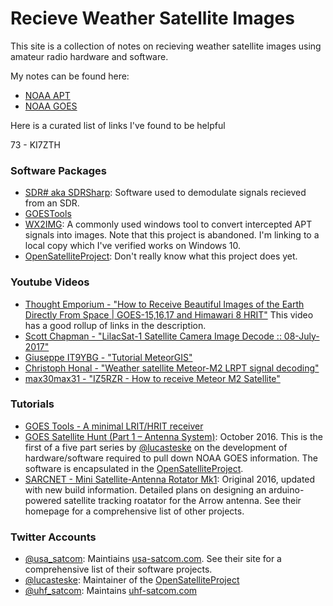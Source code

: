 # Recieve Weather Satellite Images

This site is a collection of notes on recieving weather satellite images using amateur radio hardware and software.

My notes can be found here:

- [NOAA APT](noaa-apt.md)
- [NOAA GOES](noaa-goes.md)

Here is a curated list of links I've found to be helpful

73 - KI7ZTH

### Software Packages

- [SDR# aka SDRSharp](https://airspy.com/download/): Software used to demodulate signals recieved
    from an SDR.
- [GOESTools](https://pietern.github.io/goestools/index.html)
- [WX2IMG]():
    A commonly used windows tool to convert intercepted APT signals into images.
    Note that this project is abandoned. I'm linking to a local copy which I've
    verified works on Windows 10.
- [OpenSatelliteProject](https://github.com/opensatelliteproject/OpenSatelliteProject):
    Don't really know what this project does yet.

### Youtube Videos

- [Thought Emporium - "How to Receive Beautiful Images of the Earth Directly From Space | GOES-15,16,17 and Himawari 8 HRIT"](https://youtu.be/jGWFg7EDnyY) This video has a good rollup of links in the description.
- [Scott Chapman - "LilacSat-1 Satellite Camera Image Decode :: 08-July-2017"](https://youtu.be/jJe0ujEEKPE)
- [Giuseppe IT9YBG - "Tutorial MeteorGIS"](https://youtu.be/1xLo3uQqwFA)
- [Christoph Honal - "Weather satellite Meteor-M2 LRPT signal decoding"](https://youtu.be/FUvuu0V6jJI)
- [max30max31 - "IZ5RZR - How to receive Meteor M2 Satellite"](https://youtu.be/dcg6QdN4XPY)

### Tutorials

- [GOES Tools - A minimal LRIT/HRIT receiver](https://pietern.github.io/goestools/guides/minimal_receiver.html)
- [GOES Satellite Hunt (Part 1 – Antenna System)](https://www.teske.net.br/lucas/2016/10/goes-satellite-hunt-part-1-antenna-system/): October 2016.
    This is the first of a five part series by [@lucasteske](https://twitter.com/lucasteske) on the 
    development of hardware/software required to pull down NOAA GOES information. The software is
    encapsulated in the [OpenSatelliteProject](https://github.com/opensatelliteproject).
- [SARCNET - Mini Satellite-Antenna Rotator Mk1](https://www.sarcnet.org/projects/project_rotator.html):
Original 2016, updated with new build information. Detailed plans on designing an arduino-powered satellite
tracking roatator for the Arrow antenna. See their homepage for a comprehensive list of other projects.

### Twitter Accounts

- [@usa_satcom](https://twitter.com/usa_satcom): Maintiains [usa-satcom.com](https://usa-satcom.com/).
    See their site for a comprehensive list of their software projects.
- [@lucasteske](https://twitter.com/lucasteske): Maintainer of the [OpenSatelliteProject](https://github.com/opensatelliteproject/OpenSatelliteProject)
- [@uhf_satcom](https://twitter.com/uhf_satcom): Maintains [uhf-satcom.com](https://uhf-satcom.com/)

